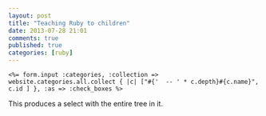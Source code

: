 ```yaml
---
layout: post
title: "Teaching Ruby to children"
date: 2013-07-28 21:01
comments: true
published: true
categories: [ruby]
---
```


<!--more-->

```erb
<%= form.input :categories, :collection => website.categories.all.collect { |c| ["#{'  -- ' * c.depth}#{c.name}", c.id ] }, :as => :check_boxes %>
```

This produces a select with the entire tree in it.
